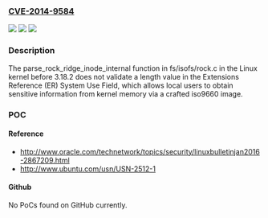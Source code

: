 ### [CVE-2014-9584](https://cve.mitre.org/cgi-bin/cvename.cgi?name=CVE-2014-9584)
![](https://img.shields.io/static/v1?label=Product&message=n%2Fa&color=blue)
![](https://img.shields.io/static/v1?label=Version&message=%3D%20n%2Fa%20&color=brighgreen)
![](https://img.shields.io/static/v1?label=Vulnerability&message=n%2Fa&color=brighgreen)

### Description

The parse_rock_ridge_inode_internal function in fs/isofs/rock.c in the Linux kernel before 3.18.2 does not validate a length value in the Extensions Reference (ER) System Use Field, which allows local users to obtain sensitive information from kernel memory via a crafted iso9660 image.

### POC

#### Reference
- http://www.oracle.com/technetwork/topics/security/linuxbulletinjan2016-2867209.html
- http://www.ubuntu.com/usn/USN-2512-1

#### Github
No PoCs found on GitHub currently.

